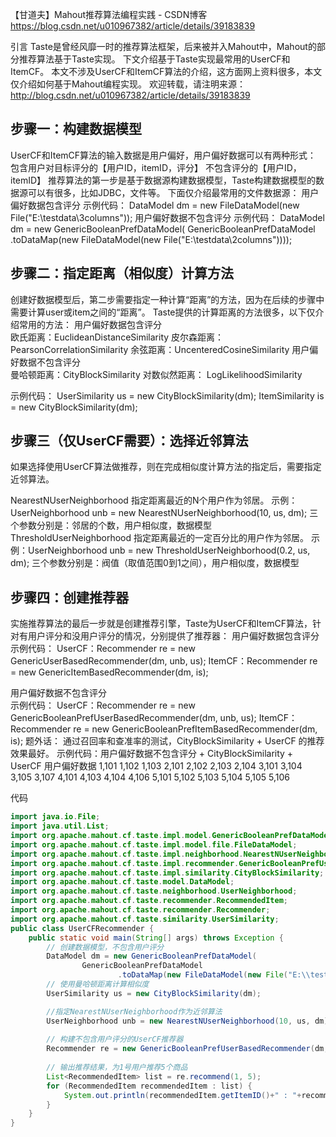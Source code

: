 【甘道夫】Mahout推荐算法编程实践 - CSDN博客 https://blog.csdn.net/u010967382/article/details/39183839


引言
Taste是曾经风靡一时的推荐算法框架，后来被并入Mahout中，Mahout的部分推荐算法基于Taste实现。
下文介绍基于Taste实现最常用的UserCF和ItemCF。
本文不涉及UserCF和ItemCF算法的介绍，这方面网上资料很多，本文仅介绍如何基于Mahout编程实现。
欢迎转载，请注明来源：
http://blog.csdn.net/u010967382/article/details/39183839

## 步骤一：构建数据模型
UserCF和ItemCF算法的输入数据是用户偏好，用户偏好数据可以有两种形式：
包含用户对目标评分的【用户ID，itemID，评分】
不包含评分的【用户ID，itemID】
推荐算法的第一步是基于数据源构建数据模型，Taste构建数据模型的数据源可以有很多，比如JDBC，文件等。
下面仅介绍最常用的文件数据源：
用户偏好数据包含评分
示例代码：
DataModel dm = new FileDataModel(new File("E:\\testdata\\3columns"));
用户偏好数据不包含评分
示例代码：
DataModel dm = new GenericBooleanPrefDataModel(
GenericBooleanPrefDataModel
.toDataMap(new FileDataModel(new File("E:\\testdata\\2columns"))));

## 步骤二：指定距离（相似度）计算方法
创建好数据模型后，第二步需要指定一种计算“距离”的方法，因为在后续的步骤中需要计算user或item之间的“距离”。
Taste提供的计算距离的方法很多，以下仅介绍常用的方法：
用户偏好数据包含评分   
欧氏距离：EuclideanDistanceSimilarity
皮尔森距离：PearsonCorrelationSimilarity
余弦距离：UncenteredCosineSimilarity
用户偏好数据不包含评分  
曼哈顿距离：CityBlockSimilarity
对数似然距离： LogLikelihoodSimilarity

示例代码：
UserSimilarity us = new CityBlockSimilarity(dm);
ItemSimilarity is = new CityBlockSimilarity(dm);

## 步骤三（仅UserCF需要）：选择近邻算法
如果选择使用UserCF算法做推荐，则在完成相似度计算方法的指定后，需要指定近邻算法。

NearestNUserNeighborhood
指定距离最近的N个用户作为邻居。
示例：UserNeighborhood unb = new NearestNUserNeighborhood(10, us, dm);
三个参数分别是：邻居的个数，用户相似度，数据模型   
ThresholdUserNeighborhood
指定距离最近的一定百分比的用户作为邻居。
示例：UserNeighborhood unb = new ThresholdUserNeighborhood(0.2, us, dm);
三个参数分别是：阀值（取值范围0到1之间），用户相似度，数据模型

## 步骤四：创建推荐器
实施推荐算法的最后一步就是创建推荐引擎，Taste为UserCF和ItemCF算法，针对有用户评分和没用户评分的情况，分别提供了推荐器：
用户偏好数据包含评分  
示例代码：
UserCF：Recommender re = new GenericUserBasedRecommender(dm, unb, us);
ItemCF：Recommender re = new GenericItemBasedRecommender(dm, is);

用户偏好数据不包含评分  
示例代码：
UserCF：Recommender re = new GenericBooleanPrefUserBasedRecommender(dm, unb, us);
ItemCF：Recommender re = new GenericBooleanPrefItemBasedRecommender(dm, is);
题外话：
通过召回率和查准率的测试，CityBlockSimilarity + UserCF 的推荐效果最好。
示例代码：用户偏好数据不包含评分 + CityBlockSimilarity + UserCF
用户偏好数据
1,101
1,102
1,103
2,101
2,102
2,103
2,104
3,101
3,104
3,105
3,107
4,101
4,103
4,104
4,106
5,101
5,102
5,103
5,104
5,105
5,106

代码
```java
import java.io.File;
import java.util.List;
import org.apache.mahout.cf.taste.impl.model.GenericBooleanPrefDataModel;
import org.apache.mahout.cf.taste.impl.model.file.FileDataModel;
import org.apache.mahout.cf.taste.impl.neighborhood.NearestNUserNeighborhood;
import org.apache.mahout.cf.taste.impl.recommender.GenericBooleanPrefUserBasedRecommender;
import org.apache.mahout.cf.taste.impl.similarity.CityBlockSimilarity;
import org.apache.mahout.cf.taste.model.DataModel;
import org.apache.mahout.cf.taste.neighborhood.UserNeighborhood;
import org.apache.mahout.cf.taste.recommender.RecommendedItem;
import org.apache.mahout.cf.taste.recommender.Recommender;
import org.apache.mahout.cf.taste.similarity.UserSimilarity;
public class UserCFRecommender {
    public static void main(String[] args) throws Exception {
        // 创建数据模型，不包含用户评分
        DataModel dm = new GenericBooleanPrefDataModel(
                GenericBooleanPrefDataModel
                        .toDataMap(new FileDataModel(new File("E:\\testdata\\2columns"))));
        // 使用曼哈顿距离计算相似度
        UserSimilarity us = new CityBlockSimilarity(dm);

        //指定NearestNUserNeighborhood作为近邻算法
        UserNeighborhood unb = new NearestNUserNeighborhood(10, us, dm);
        
        // 构建不包含用户评分的UserCF推荐器
        Recommender re = new GenericBooleanPrefUserBasedRecommender(dm, unb, us);
        
        // 输出推荐结果，为1号用户推荐5个商品
        List<RecommendedItem> list = re.recommend(1, 5);
        for (RecommendedItem recommendedItem : list) {
            System.out.println(recommendedItem.getItemID()+" : "+recommendedItem.getValue());  
        }
    }
}
```